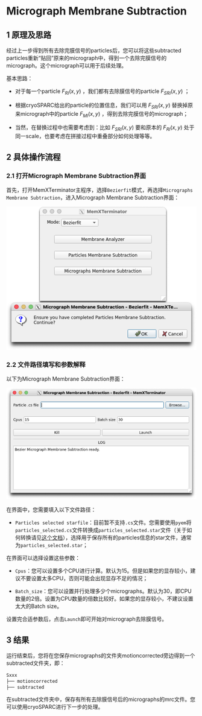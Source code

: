 # Micrograph Membrane Subtraction

## 1 原理及思路

经过上一步得到所有去除完膜信号的particles后，您可以将这些subtracted particles重新“贴回”原来的micrograph中，得到一个去除完膜信号的micrograph。这个micrograph可以用于后续处理。

基本思路：

* 对于每一个particle $F_{RI}(x,y)$ ，我们都有去除膜信号的particle $F_{SRI}(x,y)$ ；

* 根据cryoSPARC给出的particle的位置信息，我们可以用 $F_{SRI}(x,y)$ 替换掉原来micrograph中的particle $F_{MI}(x,y)$ ，得到去除完膜信号的micrograph；

* 当然，在替换过程中也需要考虑到：比如 $F_{SRI}(x,y)$ 要和原本的 $F_{RI}(x,y)$ 处于同一scale，也要考虑在拼接过程中重叠部分如何处理等等。

## 2 具体操作流程

### 2.1 打开Micrograph Membrane Subtraction界面

首先，打开MemXTerminator主程序，选择`Bezierfit`模式，再选择`Micrographs Membrane Subtraction`，进入Micrograph Membrane Subtraction界面：

<center><img src="../../../img/4_2-1.png" alt="Micrograph Membrane Subtraction界面"></center>

### 2.2 文件路径填写和参数解释

以下为Micrograph Membrane Subtraction界面：

<center><img src="../../../img/4_2-2.png" alt="Micrograph Membrane Subtraction界面"></center>

在界面中，您需要填入以下文件路径：

* `Particles selected starfile`：目前暂不支持`.cs`文件。您需要使用`pyem`将`particles_selected.cs`文件转换成`particles_selected.star`文件（关于如何转换请见[这个文档](../Radonfit_tutorials/Radonfit-Membrane-Analysis_zh-CN.md)），选择用于保存所有的particles信息的star文件，通常为`particles_selected.star`；

在界面可以选择设置这些参数：

* `Cpus`：您可以设置多个CPU进行计算。默认为15。但是如果您的显存较小，建议不要设置太多CPU，否则可能会出现显存不足的情况；

* `Batch_size`：您可以设置并行处理多少个micrographs。默认为30，即CPU数量的2倍。设置为CPU数量的倍数比较好。如果您的显存较小，不建议设置太大的Batch size。

设置完合适参数后，点击`Launch`即可开始对micrograph去除膜信号。

## 3 结果

运行结束后，您将在您保存micrographs的文件夹motioncorrected旁边得到一个subtracted文件夹，即：

    Sxxx
    ├── motioncorrected
    ├── subtracted

在subtracted文件夹中，保存有所有去除膜信号后的micrographs的mrc文件。您可以使用cryoSPARC进行下一步的处理。